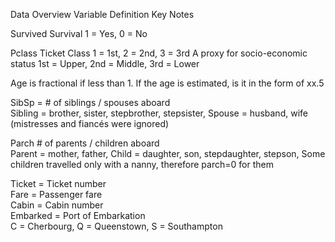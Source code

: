Data Overview
Variable	Definition	Key	Notes

Survived	Survival	1 = Yes, 0 = No	

Pclass	Ticket Class	1 = 1st, 2 = 2nd, 3 = 3rd	A proxy for socio-economic status
1st = Upper, 2nd = Middle, 3rd = Lower	

Age is fractional if less than 1. 
If the age is estimated, is it in the form of xx.5

SibSp	 = # of siblings / spouses aboard		
Sibling = brother, sister, stepbrother, stepsister, 
Spouse = husband, wife (mistresses and fiancés were ignored)

Parch	# of parents / children aboard		
Parent = mother, father, 
Child = daughter, son, stepdaughter, stepson, 
Some children travelled only with a nanny, therefore parch=0 for them

Ticket	= Ticket number		
Fare	= Passenger fare		
Cabin	= Cabin number		
Embarked	= Port of Embarkation	
C = Cherbourg, 
Q = Queenstown, 
S = Southampton	
